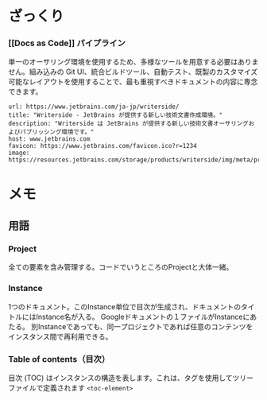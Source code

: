 # ざっくり
### [[Docs as Code]] パイプライン
単一のオーサリング環境を使用するため、多様なツールを用意する必要はありません。組み込みの Git UI、統合ビルドツール、自動テスト、既製のカスタマイズ可能なレイアウトを使用することで、最も重視すべきドキュメントの内容に専念できます。

```cardlink
url: https://www.jetbrains.com/ja-jp/writerside/
title: "Writerside - JetBrains が提供する新しい技術文書作成環境。"
description: "Writerside は JetBrains が提供する新しい技術文書オーサリングおよびパブリッシング環境です。"
host: www.jetbrains.com
favicon: https://www.jetbrains.com/favicon.ico?r=1234
image: https://resources.jetbrains.com/storage/products/writerside/img/meta/preview.png
```



# メモ
## 用語
### Project
全ての要素を含み管理する。コードでいうところのProjectと大体一緒。
### Instance
1つのドキュメント。このInstance単位で目次が生成され、ドキュメントのタイトルにはInstance名が入る。
Googleドキュメントの１ファイルがInstanceにあたる。
別Instanceであっても、同一プロジェクトであれば任意のコンテンツをインスタンス間で再利用できる。
### Table of contents（目次）
目次 (TOC) はインスタンスの構造を表します。これは、タグを使用してツリー ファイルで定義されます `<toc-element>`

